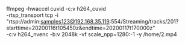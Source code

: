 ffmpeg -hwaccel cuvid -c:v h264_cuvid \
-rtsp_transport tcp -i "rtsp://admin:samples123@192.168.35.119:554/Streaming/tracks/201?starttime=20200116t105450z&endtime=20200117t170000z" \
-c:v h264_nvenc -b:v 2048k -vf scale_npp=1280:-1 -y /home/2.mp4